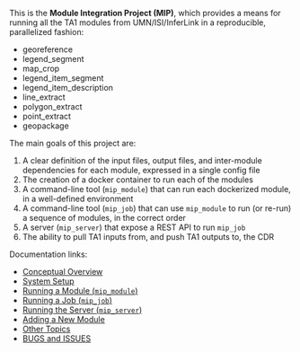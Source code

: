 This is the **Module Integration Project (MIP)**, which provides a means for
running all the TA1 modules from UMN/ISI/InferLink in a reproducible,
parallelized fashion:

* georeference
* legend_segment
* map_crop
* legend_item_segment
* legend_item_description
* line_extract
* polygon_extract
* point_extract
* geopackage

The main goals of this project are:

1. A clear definition of the input files, output files, and inter-module
    dependencies for each module, expressed in a single config file
2. The creation of a docker container to run each of the modules
3. A command-line tool (`mip_module`) that can run each dockerized module, in
    a well-defined environment
4. A command-line tool (`mip_job`) that can use `mip_module` to run (or re-run)
    a sequence of modules, in the correct order
5. A server (`mip_server`) that expose a REST API to run `mip_job`
6. The ability to pull TA1 inputs from, and push TA1 outputs to, the CDR

Documentation links:
* [Conceptual Overview](docs/pages/conceptual_overview.md)
* [System Setup](docs/pages/system_setup.md)
* [Running a Module (`mip_module`)](docs/pages/running_mip_module)
* [Running a Job (`mip_job`)](docs/pages/running_mip_job)
* [Running the Server (`mip_server`)](docs/pages/running_mip_server)
* [Adding a New Module](docs/pages/adding_modules.md)
* [Other Topics](docs/pages/other_topics.md)
* [BUGS and ISSUES](docs/pages/todo.md)
